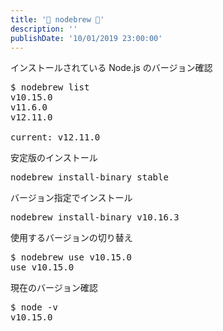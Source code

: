 ```yaml
---
title: '🍺 nodebrew 🍺'
description: ''
publishDate: '10/01/2019 23:00:00'
---
```


<p>インストールされている Node.js のバージョン確認</p>

<pre class="code bash" data-lang="bash" data-unlink>$ nodebrew list
v10.15.0
v11.6.0
v12.11.0

current: v12.11.0</pre>

<p>安定版のインストール</p>

<pre class="code bash" data-lang="bash" data-unlink>nodebrew install-binary stable</pre>

<p>バージョン指定でインストール</p>

<pre class="code bash" data-lang="bash" data-unlink>nodebrew install-binary v10.16.3</pre>

<p>使用するバージョンの切り替え</p>

<pre class="code bash" data-lang="bash" data-unlink>$ nodebrew use v10.15.0
use v10.15.0</pre>

<p>現在のバージョン確認</p>

<pre class="code bash" data-lang="bash" data-unlink>$ node -v
v10.15.0</pre>
